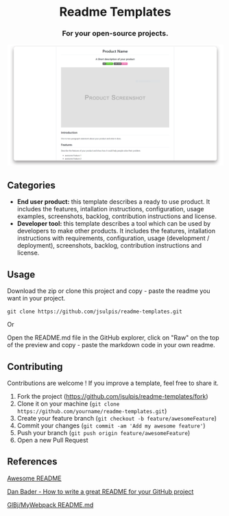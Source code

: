 <h1 align="center">Readme Templates</h1>

<h3 align="center">For your open-source projects.</h3>

<p align="center">
  <img src="https://raw.githubusercontent.com/jsulpis/readme-templates/master/preview.png" alt="preview image"/>
</p>

## Categories
* **End user product:** this template describes a ready to use product. It includes the features, intallation instructions, configuration, usage examples, screenshots, backlog, contribution instructions and license.
* **Developer tool:** this template describes a tool which can be used by developers to make other products. It includes the features, intallation instructions with requirements, configuration, usage (development / deployment), screenshots, backlog, contribution instructions and license.

## Usage

Download the zip or clone this project and copy - paste the readme you want in your project.

```
git clone https://github.com/jsulpis/readme-templates.git
```

Or

Open the README.md file in the GitHub explorer, click on "Raw" on the top of the preview and copy - paste the markdown code in your own readme.

## Contributing

Contributions are welcome ! If you improve a template, feel free to share it.

1.  Fork the project (<https://github.com/jsulpis/readme-templates/fork>)
2.  Clone it on your machine (`git clone https://github.com/yourname/readme-templates.git`)
3.  Create your feature branch (`git checkout -b feature/awesomeFeature`)
4.  Commit your changes (`git commit -am 'Add my awesome feature'`)
5.  Push your branch (`git push origin feature/awesomeFeature`)
6.  Open a new Pull Request

## References

[Awesome README](https://github.com/matiassingers/awesome-readme)

[Dan Bader - How to write a great README for your GitHub project](https://dbader.org/blog/write-a-great-readme-for-your-github-project)

[GlBj/MyWebpack README.md](https://github.com/GlBj/MyWebPack/blob/master/README.md)